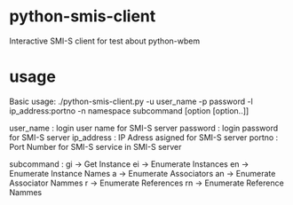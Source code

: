 # python-smis-client
Interactive SMI-S client for test about python-wbem

# usage
Basic usage:
./python-smis-client.py -u user_name -p password -l ip_address:portno -n namespace subcommand [option [option..]]

user_name  : login user name for SMI-S server
password   : login password for SMI-S server
ip_address : IP Adress asigned for SMI-S server
portno     : Port Number for SMI-S service in SMI-S server

subcommand : 
  gi -> Get Instance
  ei -> Enumerate Instances
  en -> Enumerate Instance Names
  a  -> Enumerate Associators
  an -> Enumerate Associator Nammes
  r  -> Enumerate References
  rn -> Enumerate Reference Nammes

